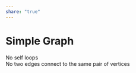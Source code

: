 ```yaml
---  
share: "true"  
---  
```

# Simple Graph  
  
No self loops  
No two edges connect to the same pair of vertices